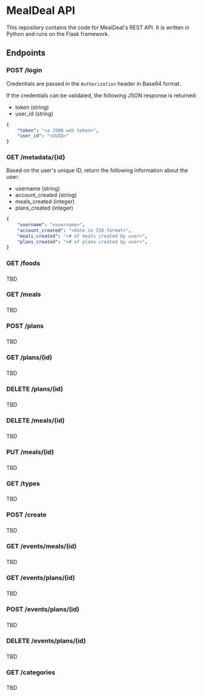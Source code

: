 # MealDeal API

This repository contains the code for MealDeal's REST API. It is written in Python and runs on the Flask framework.

## Endpoints

### POST /login

Credentials are passed in the `Authorization` header in Base64 format.

If the credentials can be validated, the following JSON response is returned:

* token (string)
* user_id (string)

```yaml
{
    "token": "<a JSON web token>",
    "user_id": "<UUID>"
}
```

### GET /metadata/{id}

Based on the user's unique ID, return the following information about the user:

* username (string)
* account_created (string)
* meals_created (integer)
* plans_created (integer)

```yaml
{
    "username": "<username>",
    "account_created": "<date in ISO-format>",
    "meals_created": "<# of meals created by user>",
    "plans_created": "<# of plans created by user>",
}
```

<h3 align="left">GET /foods</h3>

###

<p>TBD</p>

<h3 align="left">GET /meals</h3>

###

<p>TBD</p>

<h3 align="left">POST /plans</h3>

###

<p>TBD</p>

<h3 align="left">GET /plans/(id)</h3>

###

<p>TBD</p>

<h3 align="left">DELETE /plans/(id)</h3>

###

<p>TBD</p>

<h3 align="left">DELETE /meals/(id)</h3>

###

<p>TBD</p>

<h3 align="left">PUT /meals/(id)</h3>

###

<p>TBD</p>

<h3 align="left">GET /types</h3>

###

<p>TBD</p>

<h3 align="left">POST /create</h3>

###

<p>TBD</p>

<h3 align="left">GET /events/meals/(id)</h3>

###

<p>TBD</p>

<h3 align="left">GET /events/plans/(id)</h3>

###

<p>TBD</p>

<h3 align="left">POST /events/plans/(id)</h3>

###

<p>TBD</p>

<h3 align="left">DELETE /events/plans/(id)</h3>

###

<p>TBD</p>

<h3 align="left">GET /categories</h3>

###

<p>TBD</p>